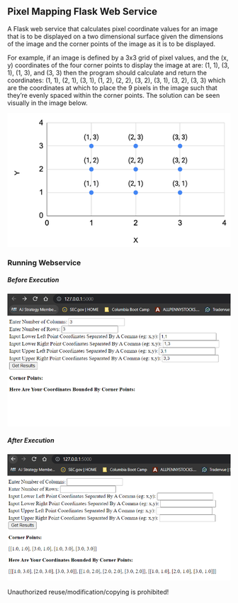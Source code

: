 ## Pixel Mapping Flask Web Service

A Flask web service that calculates pixel coordinate values for an image that is to be displayed on a two dimensional surface given the dimensions of the image and the corner points of the image as it is to be displayed.

For example, if an image is defined by a 3x3 grid of pixel values, and the (x, y) coordinates of the four corner points to display the image at are: (1, 1), (3, 1), (1, 3), and (3, 3) then the program should calculate and return the coordinates: (1, 1), (2, 1), (3, 1), (1, 2), (2, 2), (3, 2), (3, 1), (3, 2), (3, 3) which are the coordinates at which to place the 9 pixels in the image such that they’re evenly spaced within the corner points. The solution can be seen visually in the image below.

![Plot Image](https://github.com/RazYasuke/Python/blob/main/Pixel%20Mapping/images/img_1.png)

### Running Webservice

##### Before Execution
![Plot Image](https://github.com/RazYasuke/Python/blob/main/Pixel%20Mapping/images/web_before.png)

##### After Execution
![Plot Image](https://github.com/RazYasuke/Python/blob/main/Pixel%20Mapping/images/web_after.png)

Unauthorized reuse/modification/copying is prohibited! 